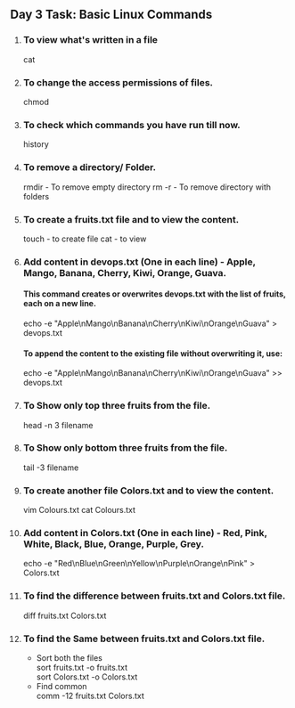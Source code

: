 ## Day 3 Task: Basic Linux Commands
1. ### To view what's written in a file
    cat
2. ### To change the access permissions of files.
   chmod
3. ### To check which commands you have run till now.
    history
4. ### To remove a directory/ Folder.
    rmdir - To remove empty directory
    rm -r - To remove directory with folders
5. ### To create a fruits.txt file and to view the content.
     touch - to create file
     cat - to view
6. ### Add content in devops.txt (One in each line) - Apple, Mango, Banana, Cherry, Kiwi, Orange, Guava.
   #### This command creates or overwrites devops.txt with the list of fruits, each on a new line.
   echo -e "Apple\nMango\nBanana\nCherry\nKiwi\nOrange\nGuava" > devops.txt
   #### To append the content to the existing file without overwriting it, use:
   echo -e "Apple\nMango\nBanana\nCherry\nKiwi\nOrange\nGuava" >> devops.txt
7. ### To Show only top three fruits from the file.
   head -n 3 filename
8. ### To Show only bottom three fruits from the file.
   tail -3 filename
9. ### To create another file Colors.txt and to view the content.
   vim Colours.txt 
   cat Colours.txt
11. ### Add content in Colors.txt (One in each line) - Red, Pink, White, Black, Blue, Orange, Purple, Grey.
     echo -e "Red\nBlue\nGreen\nYellow\nPurple\nOrange\nPink" > Colors.txt
10. ### To find the difference between fruits.txt and Colors.txt file.
    diff fruits.txt Colors.txt
11. ### To find the Same between fruits.txt and Colors.txt file.
    * Sort both the files<br>
    sort fruits.txt -o fruits.txt<br>
    sort Colors.txt -o Colors.txt<br>
    *  Find common<br>
    comm -12 fruits.txt Colors.txt

    

